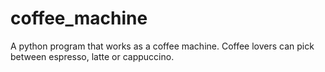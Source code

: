 # coffee_machine
A python program that works as a coffee machine. Coffee lovers can pick between espresso, latte or cappuccino.
